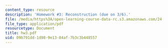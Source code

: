```yaml
---
content_type: resource
description: 'Homework #3: Reconstruction (due on 3/6).'
file: /media/https%3A/open-learning-course-data-rc.s3.amazonaws.com/24-952-advanced-syntax-spring-2007/09b791dd1d989e1384af7b3c3b448557_hw3.pdf
file_type: application/pdf
resourcetype: Document
title: hw3.pdf
uid: 09b791dd-1d98-9e13-84af-7b3c3b448557
---
```

